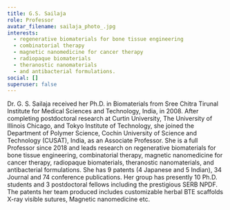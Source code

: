 ```yaml
---
title: G.S. Sailaja
role: Professor
avatar_filename: sailaja_photo_.jpg
interests:
  - regenerative biomaterials for bone tissue engineering
  - combinatorial therapy
  - magnetic nanomedicine for cancer therapy
  - radiopaque biomaterials
  - theranostic nanomaterials
  - and antibacterial formulations.
social: []
superuser: false
---
```

Dr. G. S. Sailaja received her Ph.D. in Biomaterials from Sree Chitra Tirunal Institute for Medical Sciences and Technology, India, in 2008. After completing postdoctoral research at Curtin University, The University of Illinois Chicago, and Tokyo Institute of Technology, she joined the Department of Polymer Science, Cochin University of Science and Technology (CUSAT), India, as an Associate Professor. She is a full Professor since 2018 and leads research on regenerative biomaterials for bone tissue engineering, combinatorial therapy, magnetic nanomedicine for cancer therapy, radiopaque biomaterials, theranostic nanomaterials, and antibacterial formulations. She has 9 patents (4 Japanese and 5 Indian), 34 Journal and 74 conference publications. Her group has presently 10 Ph.D. students and 3 postdoctoral fellows including the prestigious SERB NPDF. The patents her team produced includes customizable herbal BTE scaffolds X-ray visible sutures, Magnetic nanomedicine etc.